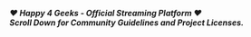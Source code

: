 ***❤ Happy 4 Geeks - Official Streaming Platform ❤***<br />
***Scroll Down for Community Guidelines and Project Licenses.***
